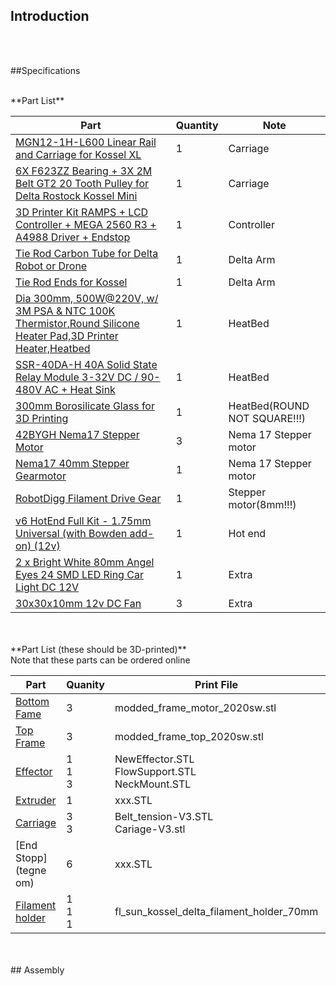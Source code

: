 ## Introduction

<br>
<br>

##Specifications

<br>
**Part List**

Part | Quantity | Note
------------ | ------------- | -------------
[MGN12-1H-L600 Linear Rail and Carriage for Kossel XL](http://www.robotdigg.com/product/493) | 1 | Carriage
[6X F623ZZ Bearing + 3X 2M Belt GT2 20 Tooth Pulley for Delta Rostock Kossel Mini](http://www.ebay.com/itm/6X-F623ZZ-Bearing-3X-2M-Belt-GT2-20-Tooth-Pulley-for-Delta-Rostock-Kossel-Mini-/181794010563?hash=item2a53c475c3:g:XfQAAOSwyQtVmfvN) | 1 | Carriage
[3D Printer Kit RAMPS + LCD Controller + MEGA 2560 R3 + A4988 Driver + Endstop](http://www.ebay.com/itm/3D-Printer-Kit-RAMPS-LCD-Controller-MEGA-2560-R3-A4988-Driver-Endstop-/281466624053?hash=item4188b7d835:g:2qYAAOSwEppUO3Io) | 1 | Controller
[Tie Rod Carbon Tube for Delta Robot or Drone](http://www.robotdigg.com/product/453/Tie-Rod-Carbon-Tube-3*6mm-L300) | 1 | Delta Arm  
[Tie Rod Ends for Kossel](http://www.robotdigg.com/product/449/Tie-Rod-Ends-for-Kossel) | 1 | Delta Arm 
[Dia 300mm, 500W@220V, w/ 3M PSA & NTC 100K Thermistor,Round Silicone Heater Pad,3D Printer Heater,Heatbed](https://www.aliexpress.com/item/Dia-300mm-500W-220V-w-3M-PSA-NTC-100K-Thermistor-Round-Silicone-Heater-Pad-3D-Printer/32639585924.html?spm=2114.10010108.100009.3.WC4JWY&scm=1007.13482.37805.0&pvid=17de63e2-7892-47e8-a419-21b708d3f7a3&tpp=1) | 1 | HeatBed
[SSR-40DA-H 40A Solid State Relay Module 3-32V DC / 90-480V AC + Heat Sink](http://www.ebay.com/itm/SSR-40DA-H-40A-Solid-State-Relay-Module-3-32V-DC-90-480V-AC-Heat-Sink-/321057004160?hash=item4ac07d1a80:g:MCEAAOSw4shX4lC7) | 1 | HeatBed
[300mm Borosilicate Glass for 3D Printing](http://www.robotdigg.com/product/490/300mm-Borosilicate-Glass-for-3D-Printing) | 1 | HeatBed(ROUND NOT SQUARE!!!)
[42BYGH Nema17 Stepper Motor](http://www.robotdigg.com/product/241/0.9-step-angle-nema17-48mm-stepper) | 3 | Nema 17 Stepper motor
[Nema17 40mm Stepper Gearmotor](http://www.robotdigg.com/product/103/Nema17-40mm-Stepper-Gearmotor) | 1 | Nema 17 Stepper motor
[RobotDigg Filament Drive Gear](http://www.robotdigg.com/product/73) | 1 | Stepper motor(8mm!!!)
[v6 HotEnd Full Kit - 1.75mm Universal (with Bowden add-on) (12v)](http://e3d-online.com/E3D-v6/Full-Kit/v6-1.75mm-Universal-Bowden) | 1 | Hot end
[2 x Bright White 80mm Angel Eyes 24 SMD LED Ring Car Light DC 12V](http://www.ebay.com/itm/2-x-Bright-White-80mm-Angel-Eyes-24-SMD-LED-Ring-Car-Light-DC-12V-/400891720851?hash=item5d57023493:g:zRoAAOSwBLlVElmw&vxp=mtr) | 1 | Extra
[30x30x10mm 12v DC Fan](http://e3d-online.com/Electrical/Fans/30x30x10mm-12v-DC-Fan) | 3 | Extra

<br>
<br>
**Part List (these should be 3D-printed)**
<br>
Note that these parts can be ordered online

Part | Quanity | Print File | Note
------------ | ------------- | ------------- | -------------
[Bottom Fame](http://www.thingiverse.com/thing:2050125 ) | 3 | modded_frame_motor_2020sw.stl | ..
[Top Frame](http://www.thingiverse.com/thing:2050125) | 3 |  modded_frame_top_2020sw.stl  | ..
[Effector]( http://www.thingiverse.com/thing:1569106) | 1<br>1<br>3| NewEffector.STL <br> FlowSupport.STL <br> NeckMount.STL | ..
[Extruder]() | 1 | xxx.STL | ..
[Carriage](http://www.thingiverse.com/thing:1253123) | 3<br>3 | Belt_tension-V3.STL<br>Cariage-V3.stl | .. 
[End Stopp](tegne om) | 6 | xxx.STL | .. 
[Filament holder](http://www.thingiverse.com/thing:1511487) | 1<br>1<br>1 | fl_sun_kossel_delta_filament_holder_70mm <br> 

<br>
<br>
## Assembly



